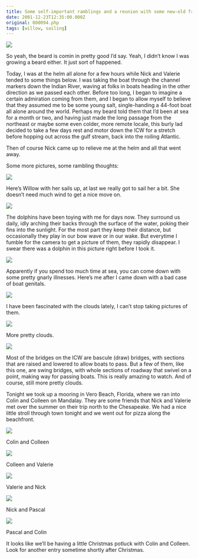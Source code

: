 ```yaml
---
title: Some self-important ramblings and a reunion with some new-old friends
date: 2001-12-23T12:35:00.000Z
original: 000094.php
tags: [willow, sailing]
---
```


<p class="polaroid"><img src="./salty.jpg" /></p>

So yeah, the beard is comin in pretty good I’d say. Yeah, I didn’t know I was growing a beard either. It just sort of happened.

Today, I was at the helm all alone for a few hours while Nick and Valerie tended to some things below. I was taking the boat through the channel markers down the Indian River, waving at folks in boats heading in the other direction as we passed each other. Before too long, I began to imagine a certain admiration coming from them, and I began to allow myself to believe that they assumed me to be some young salt, single-handing a 44-foot boat all alone around the world. Perhaps my beard told them that I’d been at sea for a month or two, and having just made the long passage from the northeast or maybe some even colder, more remote locale, this burly lad decided to take a few days rest and motor down the ICW for a stretch before hopping out across the gulf stream, back into the roiling Atlantic.

Then of course Nick came up to relieve me at the helm and all that went away.

Some more pictures, some rambling thoughts:

<p class="polaroid"><img src="./sailsup.jpg" /></p>

Here’s Willow with her sails up, at last we really got to sail her a bit. She doesn’t need much wind to get a nice move on.

<p class="polaroid"><img src="./almostadolphin.jpg" /></p>

The dolphins have been toying with me for days now. They surround us daily, idly arching their backs through the surface of the water, poking their fins into the sunlight. For the most part they keep their distance, but occasionally they play in our bow wave or in our wake. But everytime I fumble for the camera to get a picture of them, they rapidly disappear. I swear there was a dolphin in this picture right before I took it.

<p class="polaroid"><img src="./boatgenitals.jpg" /></p>

Apparently if you spend too much time at sea, you can come down with some pretty gnarly illnesses. Here’s me after I came down with a bad case of boat genitals.

<p class="polaroid"><img src="./moreprettyclouds.jpg" /></p>

I have been fascinated with the clouds lately, I can’t stop taking pictures of them.

<p class="polaroid"><img src="./stillmoreprettyclouds.jpg" /></p>

More pretty clouds.

<p class="polaroid"><img src="./swingbridge.jpg" /></p>

Most of the bridges on the ICW are bascule (draw) bridges, with sections that are raised and lowered to allow boats to pass. But a few of them, like this one, are swing bridges, with whole sections of roadway that swivel on a point, making way for passing boats. This is really amazing to watch. And of course, still more pretty clouds.

Tonight we took up a mooring in Vero Beach, Florida, where we ran into Colin and Colleen on Mandalay. They are some friends that Nick and Valerie met over the summer on their trip north to the Chesapeake. We had a nice little stroll through town tonight and we went out for pizza along the beachfront.

<p class="polaroid"><img src="./colin-colleen.jpg" /></p>
Colin and Colleen

<p class="polaroid"><img src="./colleen-valerie.jpg" /></p>
Colleen and Valerie

<p class="polaroid"><img src="./valerie-nick.jpg" /></p>
Valerie and Nick

<p class="polaroid"><img src="./nick-pascal.jpg" /></p>
Nick and Pascal

<p class="polaroid"><img src="./pascal-colin.jpg" /></p>
Pascal and Colin

It looks like we’ll be having a little Christmas potluck with Colin and Colleen. Look for another entry sometime shortly after Christmas.
